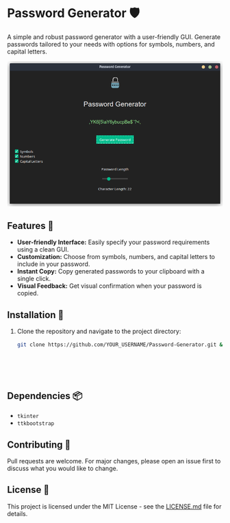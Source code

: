# Password Generator 🛡️

A simple and robust password generator with a user-friendly GUI. Generate passwords tailored to your needs with options for symbols, numbers, and capital letters.

![GUI Preview](gui.png)

## Features 🌟

- **User-friendly Interface:** Easily specify your password requirements using a clean GUI.
- **Customization:** Choose from symbols, numbers, and capital letters to include in your password.
- **Instant Copy:** Copy generated passwords to your clipboard with a single click.
- **Visual Feedback:** Get visual confirmation when your password is copied.

## Installation 🔧

1. Clone the repository and navigate to the project directory:
   ```bash
   git clone https://github.com/YOUR_USERNAME/Password-Generator.git && cd Password-Generator
   





## Dependencies 📦

- `tkinter`
- `ttkbootstrap`

## Contributing 🤝

Pull requests are welcome. For major changes, please open an issue first to discuss what you would like to change.

## License 📄

This project is licensed under the MIT License - see the [LICENSE.md](LICENSE.md) file for details.

